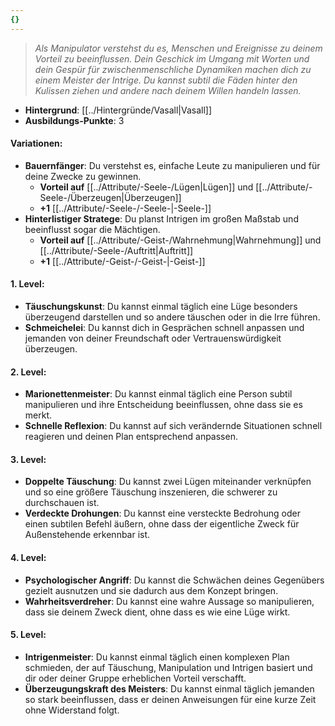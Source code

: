 ```yaml
---
{}
---
```

>*Als Manipulator verstehst du es, Menschen und Ereignisse zu deinem Vorteil zu beeinflussen. Dein Geschick im Umgang mit Worten und dein Gespür für zwischenmenschliche Dynamiken machen dich zu einem Meister der Intrige. Du kannst subtil die Fäden hinter den Kulissen ziehen und andere nach deinem Willen handeln lassen.*  
  
- **Hintergrund**: [[../Hintergründe/Vasall|Vasall]]  
- **Ausbildungs-Punkte**: 3  
  
#### **Variationen:**  
  
- **Bauernfänger**: Du verstehst es, einfache Leute zu manipulieren und für deine Zwecke zu gewinnen.  
    - **Vorteil auf** [[../Attribute/-Seele-/Lügen|Lügen]] und [[../Attribute/-Seele-/Überzeugen|Überzeugen]]  
    - **+1** [[../Attribute/-Seele-/-Seele-|-Seele-]]  
- **Hinterlistiger Stratege**: Du planst Intrigen im großen Maßstab und beeinflusst sogar die Mächtigen.  
    - **Vorteil auf** [[../Attribute/-Geist-/Wahrnehmung|Wahrnehmung]] und [[../Attribute/-Seele-/Auftritt|Auftritt]]  
    - **+1** [[../Attribute/-Geist-/-Geist-|-Geist-]]  
  
#### **1. Level:**  
  
- **Täuschungskunst**: Du kannst einmal täglich eine Lüge besonders überzeugend darstellen und so andere täuschen oder in die Irre führen.  
- **Schmeichelei**: Du kannst dich in Gesprächen schnell anpassen und jemanden von deiner Freundschaft oder Vertrauenswürdigkeit überzeugen.  
  
#### **2. Level:**  
  
- **Marionettenmeister**: Du kannst einmal täglich eine Person subtil manipulieren und ihre Entscheidung beeinflussen, ohne dass sie es merkt.  
- **Schnelle Reflexion**: Du kannst auf sich verändernde Situationen schnell reagieren und deinen Plan entsprechend anpassen.  
  
#### **3. Level:**  
  
- **Doppelte Täuschung**: Du kannst zwei Lügen miteinander verknüpfen und so eine größere Täuschung inszenieren, die schwerer zu durchschauen ist.  
- **Verdeckte Drohungen**: Du kannst eine versteckte Bedrohung oder einen subtilen Befehl äußern, ohne dass der eigentliche Zweck für Außenstehende erkennbar ist.  
  
#### **4. Level:**  
  
- **Psychologischer Angriff**: Du kannst die Schwächen deines Gegenübers gezielt ausnutzen und sie dadurch aus dem Konzept bringen.  
- **Wahrheitsverdreher**: Du kannst eine wahre Aussage so manipulieren, dass sie deinem Zweck dient, ohne dass es wie eine Lüge wirkt.  
  
#### **5. Level:**  
  
- **Intrigenmeister**: Du kannst einmal täglich einen komplexen Plan schmieden, der auf Täuschung, Manipulation und Intrigen basiert und dir oder deiner Gruppe erheblichen Vorteil verschafft.  
- **Überzeugungskraft des Meisters**: Du kannst einmal täglich jemanden so stark beeinflussen, dass er deinen Anweisungen für eine kurze Zeit ohne Widerstand folgt.